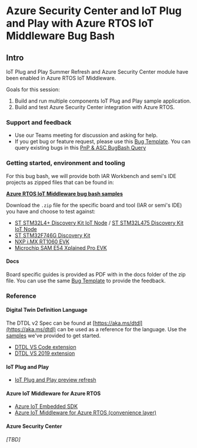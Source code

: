 <!-- markdownlint-disable MD033 -->
# Azure Security Center and IoT Plug and Play with Azure RTOS IoT Middleware Bug Bash

## Intro

IoT Plug and Play Summer Refresh and Azure Security Center module have been enabled in Azure RTOS IoT Middleware. 

Goals for this session:
1. Build and run multiple components IoT Plug and Play sample application.
2. Build and test Azure Security Center integration with Azure RTOS.

### Support and feedback

- Use our Teams meeting for discussion and asking for help.
- If you get bug or feature request, please use this [Bug Template](https://msazure.visualstudio.com/One/_workitems/create/Bug?templateId=ff1b00b4-9812-4f71-ba79-4693a0ca440d&ownerId=56e4acd1-b6b1-4e8c-b9f3-15683ec2cdc6). You can query existing bugs in this [PnP & ASC BugBash Query](https://msazure.visualstudio.com/One/_queries/query-edit/3f280880-1bbd-488e-91a4-083f62a26b82/)

### Getting started, environment and tooling

For this bug bash, we will provide both IAR Workbench and semi's IDE projects as zipped files that can be found in:

[**Azure RTOS IoT Middleware bug bash samples**](https://#OneDrive)

Download the `.zip` file for the specific board and tool (IAR or semi's IDE) you have and choose to test against:

* [ST STM32L4+ Discovery Kit IoT Node](https://www.st.com/en/evaluation-tools/b-l4s5i-iot01a.html) / [ST STM32L475 Discovery Kit IoT Node](https://www.st.com/en/evaluation-tools/b-l475e-iot01a.html)
* [ST STM32F746G Discovery Kit](https://www.st.com/en/evaluation-tools/32f746gdiscovery.html)
* [NXP i.MX RT1060 EVK](https://www.nxp.com/design/development-boards/i-mx-evaluation-and-development-boards/mimxrt1060-evk-i-mx-rt1060-evaluation-kit:MIMXRT1060-EVK)
* [Microchip SAM E54 Xplained Pro EVK](https://www.microchip.com/developmenttools/productdetails/atsame54-xpro)

#### Docs

Board specific guides is provided as PDF with in the docs folder of the zip file. You can use the same [Bug Template](https://#) to provide the feedback.

### Reference

#### Digital Twin Definition Language

The DTDL v2 Spec can be found at [https://aka.ms/dtdl](https://aka.ms/dtdl) can be used as a reference for the language. Use the [samples](https://github.com/Azure/opendigitaltwins-dtdl/tree/master/DTDL/v2/samples) we've provided to get started.

* [DTDL VS Code extension](https://marketplace.visualstudio.com/items?itemName=vsciot-vscode.vscode-dtdl)
* [DTDL VS 2019 extension](https://github.com/rido-min/pnp-summer-bugbash/releases/tag/1)

#### IoT Plug and Play

* [IoT Plug and Play preview refresh](https://docs.microsoft.com/azure/iot-pnp/overview-iot-plug-and-play-preview-updates)

#### Azure IoT Middleware for Azure RTOS

* [Azure IoT Embedded SDK](https://github.com/Azure/azure-sdk-for-c/tree/master/sdk/docs/iot)
* [Azure IoT Middleware for Azure RTOS (convenience layer)](https://dev.azure.com/ExpressLogic/X-Ware/_git/netx?path=%2FApplications%2FAZURE_IOT%2Fdocs%2FREADME.md&_a=preview)

#### Azure Security Center

*[TBD]*
